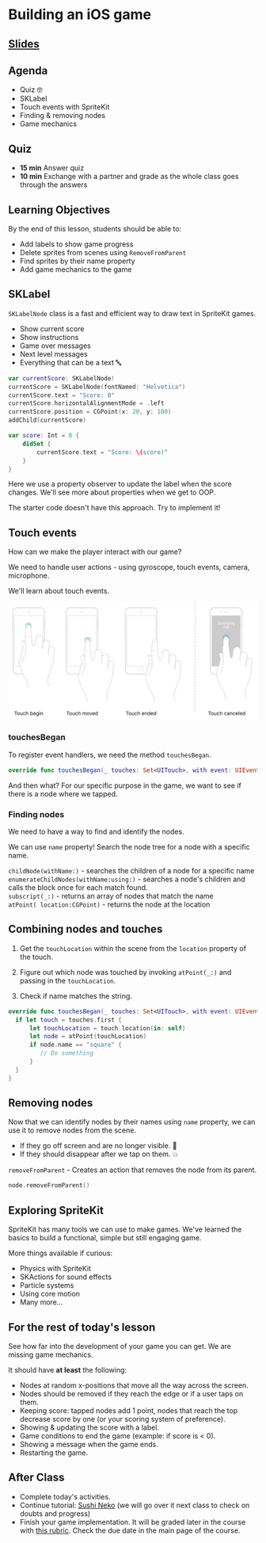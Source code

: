 <!-- Run this slideshow via the following command: -->
<!-- reveal-md README.md -w -->

<!-- .slide: class="header" -->
# Building an iOS game

## [Slides](https://make-school-courses.github.io/MOB-1.1-Introduction-to-Swift/Slides/06-Building-an-iOS-Game/README.html ':ignore')

<!-- > -->

## Agenda

- Quiz 🤓
- SKLabel
- Touch events with SpriteKit
- Finding & removing nodes
- Game mechanics

<!-- > -->

## Quiz

<!--- https://docs.google.com/document/d/1eUn07IC0Njl8XVVjjzaq_jTJNJtXd7Jk7XglhL8W5Pk/edit?usp=sharing -->

- **15 min** Answer quiz
- **10 min** Exchange with a partner and grade as the whole class goes through the answers

<!-- > -->

## Learning Objectives
By the end of this lesson, students should be able to:

- Add labels to show game progress
- Delete sprites from scenes using `RemoveFromParent`
- Find sprites by their name property
- Add game mechanics to the game

<!-- > -->

## SKLabel

`SKLabelNode` class is a fast and efficient way to draw text in SpriteKit games.

- Show current score
- Show instructions
- Game over messages
- Next level messages
- Everything that can be a text 🔤

<!-- v -->

```swift
var currentScore: SKLabelNode!
currentScore = SKLabelNode(fontNamed: "Helvetica")
currentScore.text = "Score: 0"
currentScore.horizontalAlignmentMode = .left
currentScore.position = CGPoint(x: 20, y: 100)
addChild(currentScore)
```

<!-- v -->

```swift
var score: Int = 0 {
    didSet {
        currentScore.text = "Score: \(score)"
    }
}
```

<aside class="notes">
Here we use a property observer to update the label when the score changes. We'll see more about properties when we get to OOP.

The starter code doesn't have this approach. Try to implement it!
</aside>

<!-- > -->

## Touch events

How can we make the player interact with our game?

We need to handle user actions - using gyroscope, touch events, camera, microphone.

We'll learn about touch events.

![touch](assets/touches.png)

<!-- v -->

### touchesBegan

To register event handlers, we need the method `touchesBegan`.

```swift
override func touchesBegan(_ touches: Set<UITouch>, with event: UIEvent?) {}
```

And then what? For our specific purpose in the game, we want to see if there is a node where we tapped.

<!-- v -->

### Finding nodes

We need to have a way to find and identify the nodes.

We can use `name` property! Search the node tree for a node with a specific name.

`childNode(withName:)` - searches the children of a node for a specific name<br>
`enumerateChildNodes(withName:using:)` - searches a node's children and calls the block once for each match found.<br>
`subscript(_:)` - returns an array of nodes that match the name<br>
`atPoint( location:CGPoint)` - returns the node at the location<br>

<!-- v -->

## Combining nodes and touches

1. Get the `touchLocation` within the scene from the `location` property of the touch.

2. Figure out which node was touched by invoking `atPoint(_:)` and passing in the `touchLocation`.

3. Check if name matches the string.

<!-- v -->

```swift
override func touchesBegan(_ touches: Set<UITouch>, with event: UIEvent?) {
  if let touch = touches.first {
      let touchLocation = touch.location(in: self)
      let node = atPoint(touchLocation)
      if node.name == "square" {
         // Do something
      }
  }
}
```

<!-- > -->

## Removing nodes

Now that we can identify nodes by their names using `name` property, we can use it to remove nodes from the scene.

- If they go off screen and are no longer visible. 👻
- If they should disappear after we tap on them. 💥

`removeFromParent` - Creates an action that removes the node from its parent.

```swift
node.removeFromParent()
```

<!-- > -->

## Exploring SpriteKit

SpriteKit has many tools we can use to make games. We've learned the basics to build a functional, simple but still engaging game.

More things available if curious:

- Physics with SpriteKit
- SKActions for sound effects
- Particle systems
- Using core motion
- Many more...

<!-- > -->

## For the rest of today's lesson

See how far into the development of your game you can get. We are missing game mechanics.

It should have **at least** the following:

<!-- v -->

- Nodes at random x-positions that move all the way across the screen.
- Nodes should be removed if they reach the edge or if a user taps on them.
- Keeping score: tapped nodes add 1 point, nodes that reach the top decrease score by one (or your scoring system of preference).
- Showing & updating the score with a label.
- Game conditions to end the game (example: if score is < 0).
- Showing a message when the game ends.
- Restarting the game.

<!-- > -->

## After Class

- Complete today's activities.
- Continue tutorial: [Sushi Neko](https://www.makeschool.com/academy/track/learn-to-clone-timberman-with-spritekit-and-swift-4) (we will go over it next class to check on doubts and progress)
- Finish your game implementation. It will be graded later in the course with [this rubric](https://docs.google.com/document/d/1JEKPGv1ve1Zoq246WEgb9N8WuNkcWasjqnp3CF3kY_g/edit?usp=sharing). Check the due date in the main page of the course.
